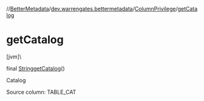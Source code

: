 //[BetterMetadata](../../../index.md)/[dev.warrengates.bettermetadata](../index.md)/[ColumnPrivilege](index.md)/[getCatalog](get-catalog.md)

# getCatalog

[jvm]\

final [String](https://docs.oracle.com/javase/8/docs/api/java/lang/String.html)[getCatalog](get-catalog.md)()

Catalog

Source column: TABLE_CAT
